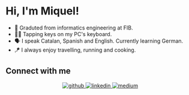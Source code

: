 # Hi, I'm Miquel!

- 🔭 Graduted from informatics engineering at FIB.
- 👨‍💻 Tapping keys on my PC's keyboard.
- 🗣 I speak Catalan, Spanish and English. Currently learning German.
- 🪁 I always enjoy travelling, running and cooking.

## Connect with me  
<div align="center">
<a href="https://github.com/miquelt9" target="_blank">
<img src=https://img.shields.io/badge/github-%2324292e.svg?&style=for-the-badge&logo=github&logoColor=white alt=github style="margin-bottom: 5px;" />
</a> 
<a href="https://linkedin.com/in/miqueltv" target="_blank">
<img src=https://img.shields.io/badge/linkedin-%231E77B5.svg?&style=for-the-badge&logo=linkedin&logoColor=white alt=linkedin style="margin-bottom: 5px;" />
</a> 
<a href="https://devpost.com/miqueltorner9" target="_blank">
<img src=https://img.shields.io/badge/devpost-%2324294e.svg?&style=for-the-badge&logo=devpost&logoColor=white alt=medium style="margin-bottom: 5px;" />
</a>  
</div>  
  
<br/>  


